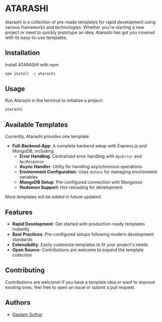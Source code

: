 # ATARASHI

Atarashi is a collection of pre-made templates for rapid development using various frameworks and technologies. Whether you're starting a new project or need to quickly prototype an idea, Atarashi has got you covered with its easy-to-use templates.

## Installation

Install ATARASHI with npm

```bash
npm install -g atarashi
```

## Usage

Run Atarashi in the terminal to initialize a project:

```bash
atarashi
```

## Available Templates

Currently, Atarashi provides one template:

-   **Full-Backend-App**: A complete backend setup with Express.js and MongoDB, including:
    -   **Error Handling**: Centralized error handling with `ApiError` and `ApiResponse`
    -   **Async Handler**: Utility for handling asynchronous operations
    -   **Environment Configuration**: Uses `dotenv` for managing environment variables
    -   **MongoDB Setup**: Pre-configured connection with Mongoose
    -   **Nodemon Support**: Hot-reloading for development

More templates will be added in future updates!

## Features

-   **Rapid Development**: Get started with production-ready templates instantly
-   **Best Practices**: Pre-configured setups following modern development standards
-   **Extensibility**: Easily customize templates to fit your project's needs
-   **Open Source**: Contributions are welcome to expand the template collection

## Contributing

Contributions are welcome! If you have a template idea or want to improve existing ones, feel free to open an issue or submit a pull request.

## Authors

-   [Gautam Suthar](https://www.github.com/callmegautam)
